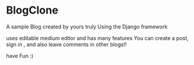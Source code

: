 # BlogClone

A sample Blog created by yours truly Using the Django framework

uses editable medium editor and has many features 
You can create a post, sign in , and also leave comments in other blogs!!

have Fun :)
